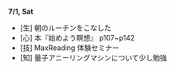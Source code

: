 **7/1, Sat**
* [生] 朝のルーチンをこなした
* [心] 本『始めよう瞑想』 p107~p142
* [技] MaxReading 体験セミナー
* [知] 量子アニーリングマシンについて少し勉強

